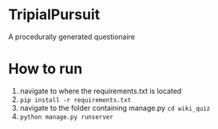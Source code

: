 # TripialPursuit
A procedurally generated questionaire

# How to run
1. navigate to where the requirements.txt is located
2. ```pip install -r requirements.txt```
3. navigate to the folder containing manage.py ```cd wiki_quiz```
4. ```python manage.py runserver```
